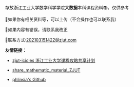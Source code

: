 存放浙江工业大学数学科学学院**大数据**本科课程资料📚，仅供参考

📢如果你有相关资料等，可以上传（不会操作也可以联系我）

📢如果内容有错误，请联系我改正

📮联系方式:202103151422@zjut.com

**友情链接：**
- [zjut-icicles 浙江工业大学课程攻略共享计划](https://github.com/zjutjh/zjut-icicles)

- [share_mathematic_material_ZJUT](https://github.com/01tu01/share_mathematic_material_ZJUT)

- [phlinsia's Github](https://github.com/phlinsia)
